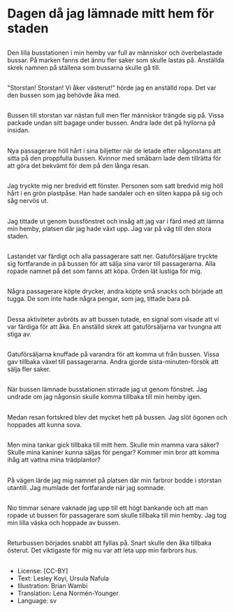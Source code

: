 # Dagen då jag lämnade mitt hem för staden

##
Den lilla busstationen i min hemby var full av människor och överbelastade bussar. På marken fanns det ännu fler saker som skulle lastas på. Anställda skrek namnen på ställena som bussarna skulle gå till.

##
"Storstan! Storstan! Vi åker västerut!" hörde jag en anställd ropa. Det var den bussen som jag behövde åka med.

##
Bussen till storstan var nästan full men fler människor trängde sig på. Vissa packade undan sitt bagage under bussen. Andra lade det på hyllorna på insidan.

##
Nya passagerare höll hårt i sina biljetter när de letade efter någonstans att sitta på den proppfulla bussen. Kvinnor med småbarn lade dem tillrätta för att göra det bekvämt för dem på den långa resan.

##
Jag tryckte mig ner bredvid ett fönster. Personen som satt bredvid mig höll hårt i en grön plastpåse. Han hade sandaler och en sliten kappa på sig och såg nervös ut.

##
Jag tittade ut genom bussfönstret och insåg att jag var i färd med att lämna min hemby, platsen där jag hade växt upp. Jag var på väg till den stora staden.

##
Lastandet var färdigt och alla passagerare satt ner. Gatuförsäljare tryckte sig fortfarande in på bussen för att sälja sina varor till passagerarna. Alla ropade namnet på det som fanns att köpa. Orden lät lustiga för mig.

##
Några passagerare köpte drycker, andra köpte små snacks och började att tugga. De som inte hade några pengar, som jag, tittade bara på.

##
Dessa aktiviteter avbröts av att bussen tutade, en signal som visade att vi var färdiga för att åka. En anställd skrek att gatuförsäljarna var tvungna att stiga av.

##
Gatuförsäljarna knuffade på varandra för att komma ut från bussen. Vissa gav tillbaka växel till passagerarna. Andra gjorde sista-minuten-försök att sälja fler saker.

##
När bussen lämnade busstationen stirrade jag ut genom fönstret. Jag undrade om jag någonsin skulle komma tillbaka till min hemby igen.

##
Medan resan fortskred blev det mycket hett på bussen. Jag slöt ögonen och hoppades att kunna sova.

##
Men mina tankar gick tillbaka till mitt hem. Skulle min mamma vara säker? Skulle mina kaniner kunna säljas för pengar? Kommer min bror att komma ihåg att vattna mina trädplantor?

##
På vägen lärde jag mig namnet på platsen där min farbror bodde i storstan utantill. Jag mumlade det fortfarande när jag somnade.

##
Nio timmar senare vaknade jag upp till ett högt bankande och att man ropade ut bussen för passagerare som skulle tillbaka till min hemby. Jag tog min lilla väska och hoppade av bussen.

##
Returbussen börjades snabbt att fyllas på. Snart skulle den åka tillbaka österut. Det viktigaste för mig nu var att leta upp min farbrors hus.

##
* License: [CC-BY]
* Text: Lesley Koyi, Ursula Nafula
* Illustration: Brian Wambi
* Translation: Lena Normén-Younger
* Language: sv
